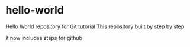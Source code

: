 # hello-world
Hello World repository for Git tutorial
This repository built by step by step

it now includes steps for github
